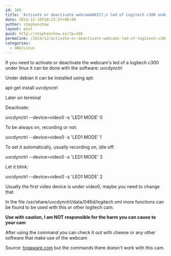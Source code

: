 ```yaml
---
id: 166
title: 'Activate or deactivate webcam&#8217;s led of Logitech c300 under linux'
date: 2014-12-10T10:23:57+00:00
author: stephenchow
layout: post
guid: http://stephenchow.es/?p=166
permalink: /2014/12/activate-or-deactivate-webcams-led-of-logitech-c300-under-linux/
categories:
  - GNU/Linux
---
```

If you need to activate or deactivate the webcam's led of a logitech c300 under linux it can be done with the software: uvcdynctrl
  
Under debian it can be installed using apt:
  
apt-get install uvcdynctrl
  
Later on terminal
  
Deactivate:
  
uvcdynctrl --device=video0 -s 'LED1 MODE' 0
  
To be always on, recording or not:
  
uvcdynctrl --device=video0 -s 'LED1 MODE' 1
  
To set it automatically, usually recording on, idle off:
  
uvcdynctrl --device=video0 -s 'LED1 MODE' 3
  
Let it blink:
  
uvcdynctrl --device=video0 -s 'LED1 MODE' 2
  
Usually the first video device is under video0, maybe you need to change that
  
In the file /usr/share/uvcdynctrl/data/046d/logitech.xml more functions can be found to be used with this or other logitech cam.
  
**Use with caution, I am NOT responsible for the harm you can cause to your cam**
  
After using the command you can check it out with cheese or any other software that make use of the webcam
  
Source: <a href="http://www.togaware.com/linux/survivor/Video_Camera.html" target="_blank">togaware.com</a> but the commands there doesn't work with this cam.